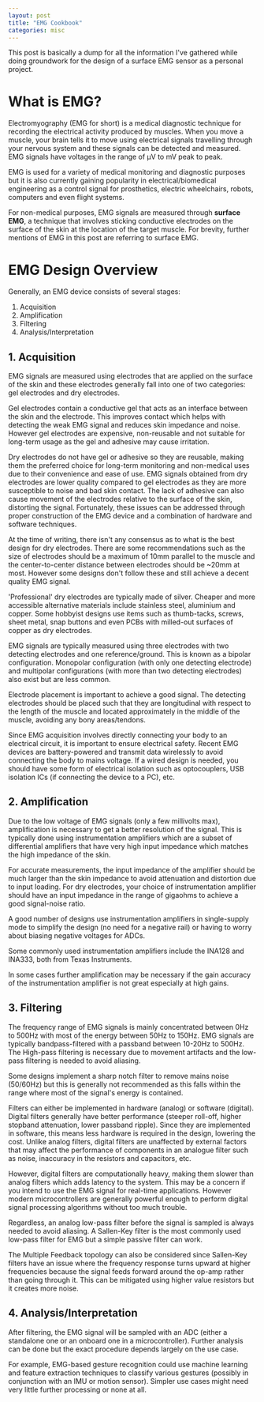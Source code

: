 ```yaml
---
layout: post
title: "EMG Cookbook"
categories: misc
---
```


This post is basically a dump for all the information I've gathered while doing groundwork for the design of a surface EMG sensor as a personal project. 

# What is EMG?
Electromyography (EMG for short) is a medical diagnostic technique for recording the electrical activity produced by muscles. When you move a muscle, your brain tells it to move using electrical signals travelling through your nervous system and these signals can be detected and measured. EMG signals have voltages in the range of μV to mV peak to peak.

EMG is used for a variety of medical monitoring and diagnostic purposes but it is also currently gaining popularity in electrical/biomedical engineering as a control signal for prosthetics, electric wheelchairs, robots, computers and even flight systems. 

For non-medical purposes, EMG signals are measured through **surface EMG**, a technique that involves sticking conductive electrodes on the surface of the skin at the location of the target muscle. For brevity, further mentions of EMG in this post are referring to surface EMG. 

# EMG Design Overview
Generally, an EMG device consists of several stages: 
1. Acquisition
2. Amplification
3. Filtering
4. Analysis/Interpretation

## 1. Acquisition
EMG signals are measured using electrodes that are applied on the surface of the skin and these electrodes generally fall into one of two categories: gel electrodes and dry electrodes. 

Gel electrodes contain a conductive gel that acts as an interface between the skin and the electrode. This improves contact which helps with detecting the weak EMG signal and reduces skin impedance and noise. However gel electrodes are expensive, non-reusable and not suitable for long-term usage as the gel and adhesive may cause irritation.  

Dry electrodes do not have gel or adhesive so they are reusable, making them the preferred choice for long-term monitoring and non-medical uses due to their convenience and ease of use. EMG signals obtained from dry electrodes are lower quality compared to gel electrodes as they are more susceptible to noise and bad skin contact. The lack of adhesive can also cause movement of the electrodes relative to the surface of the skin, distorting the signal. Fortunately, these issues can be addressed through proper construction of the EMG device and a combination of hardware and software techniques. 

At the time of writing, there isn't any consensus as to what is the best design for dry electrodes. There are some recommendations such as the size of electrodes should be a maximum of 10mm parallel to the muscle and the center-to-center distance between electrodes should be ~20mm at most. However some designs don't follow these and still achieve a decent quality EMG signal. 

'Professional' dry electrodes are typically made of silver. Cheaper and more accessible alternative materials include stainless steel, aluminium and copper. Some hobbyist designs use items such as thumb-tacks, screws, sheet metal, snap buttons and even PCBs with milled-out surfaces of copper as dry electrodes. 

EMG signals are typically measured using three electrodes with two detecting electrodes and one reference/ground. This is known as a bipolar configuration. Monopolar configuration (with only one detecting electrode) and multipolar configurations (with more than two detecting electrodes) also exist but are less common. 

Electrode placement is important to achieve a good signal. The detecting electrodes should be placed such that they are longitudinal with respect to the length of the muscle and located approximately in the middle of the muscle, avoiding any bony areas/tendons. 

Since EMG acquisition involves directly connecting your body to an electrical circuit, it is important to ensure electrical safety. Recent EMG devices are battery-powered and transmit data wirelessly to avoid connecting the body to mains voltage. If a wired design is needed, you should have some form of electrical isolation such as optocouplers, USB isolation ICs (if connecting the device to a PC), etc.  

## 2. Amplification
Due to the low voltage of EMG signals (only a few millivolts max), amplification is necessary to get a better resolution of the signal. This is typically done using instrumentation amplifiers which are a subset of differential amplifiers that have very high input impedance which matches the high impedance of the skin. 

For accurate measurements, the input impedance of the amplifier should be much larger than the skin impedance to avoid attenuation and distortion due to input loading. For dry electrodes, your choice of instrumentation amplifier should have an input impedance in the range of gigaohms to achieve a good signal-noise ratio. 

A good number of designs use instrumentation amplifiers in single-supply mode to simplify the design (no need for a negative rail) or having to worry about biasing negative voltages for ADCs. 

Some commonly used instrumentation amplifiers include the INA128 and INA333, both from Texas Instruments.

In some cases further amplification may be necessary if the gain accuracy of the instrumentation amplifier is not great especially at high gains. 

## 3. Filtering
The frequency range of EMG signals is mainly concentrated between 0Hz to 500Hz with most of the energy between 50Hz to 150Hz. EMG signals are typically bandpass-filtered with a passband between 10-20Hz to 500Hz. The High-pass filtering is necessary due to movement artifacts and the low-pass filtering is needed to avoid aliasing. 

Some designs implement a sharp notch filter to remove mains noise (50/60Hz) but this is generally not recommended as this falls within the range where most of the signal's energy is contained.

Filters can either be implemented in hardware (analog) or software (digital). Digital filters generally have better performance (steeper roll-off, higher stopband attenuation, lower passband ripple). Since they are implemented in software, this means less hardware is required in the design, lowering the cost. Unlike analog filters, digital filters are unaffected by external factors that may affect the performance of components in an analogue filter such as noise, inaccuracy in the resistors and capacitors, etc. 

However, digital filters are computationally heavy, making them slower than analog filters which adds latency to the system. This may be a concern if you intend to use the EMG signal for real-time applications. However modern microcontrollers are generally powerful enough to perform digital signal processing algorithms without too much trouble.  

Regardless, an analog low-pass filter before the signal is sampled is always needed to avoid aliasing. A Sallen-Key filter is the most commonly used low-pass filter for EMG but a simple passive filter can work. 

The Multiple Feedback topology can also be considered since Sallen-Key filters have an issue where the frequency response turns upward at higher frequencies because the signal feeds forward around the op-amp rather than going through it. This can be mitigated using higher value resistors but it creates more noise.


## 4. Analysis/Interpretation
After filtering, the EMG signal will be sampled with an ADC (either a standalone one or an onboard one in a microcontroller). Further analysis can be done but the exact procedure depends largely on the use case. 

For example, EMG-based gesture recognition could use machine learning and feature extraction techniques to classify various gestures (possibly in conjunction with an IMU or motion sensor). Simpler use cases might need very little further processing or none at all. 
